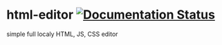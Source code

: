 # html-editor [![Documentation Status](https://readthedocs.org/projects/hexo-html/badge/?version=main)](https://hexo-html.readthedocs.io/de/main/?badge=main)

simple full localy HTML, JS, CSS editor
